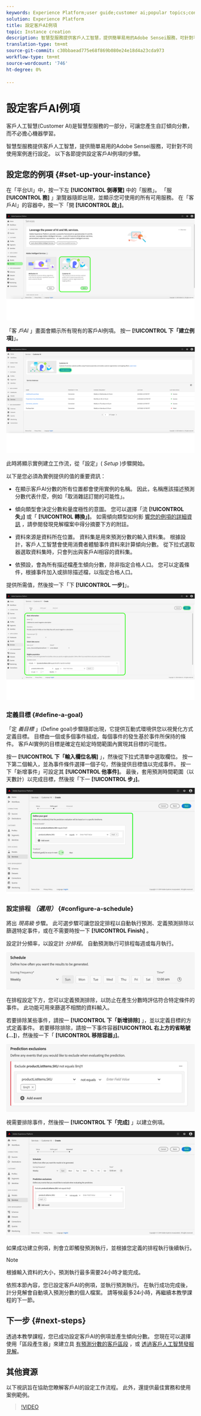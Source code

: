```yaml
---
keywords: Experience Platform;user guide;customer ai;popular topics;configure instance;create instance;
solution: Experience Platform
title: 設定客戶AI例項
topic: Instance creation
description: 智慧型服務提供客戶人工智慧，提供簡單易用的Adobe Sensei服務，可針對不同使用案例進行設定。 以下各節提供設定客戶AI例項的步驟。
translation-type: tm+mt
source-git-commit: c30bbaead775e68f869b080e24e18d4a23cda973
workflow-type: tm+mt
source-wordcount: '746'
ht-degree: 0%

---
```



# 設定客戶AI例項

客戶人工智慧(Customer AI)是智慧型服務的一部分，可讓您產生自訂傾向分數，而不必擔心機器學習。

智慧型服務提供客戶人工智慧，提供簡單易用的Adobe Sensei服務，可針對不同使用案例進行設定。 以下各節提供設定客戶AI例項的步驟。

## 設定您的例項 {#set-up-your-instance}

在「平台UI」中，按一下左 **[!UICONTROL 側導覽]** 中的「服務」。 「服 **[!UICONTROL 務]** 」瀏覽器隨即出現，並顯示您可使用的所有可用服務。 在「客戶AI」的容器中，按一下「開 **[!UICONTROL 啟」]**。

![](../images/user-guide/navigate-to-service.png)

「客 *戶AI* 」畫面會顯示所有現有的客戶AI例項。 按一 **[!UICONTROL 下「建立例項]**」。

![](../images/user-guide/dashboard.png)

此時將顯示實例建立工作流，從「設定」( *Setup* )步驟開始。

以下是您必須為實例提供的值的重要資訊：

* 在顯示客戶AI分數的所有位置都會使用實例的名稱。 因此，名稱應該描述預測分數代表什麼，例如「取消雜誌訂閱的可能性」。

* 傾向類型會決定分數和量度極性的意圖。 您可以選擇「流 **[!UICONTROL 失」]** 或「 **[!UICONTROL 轉換」]**。 如需傾向類型如何影 [響您的例項的詳細資訊](./discover-insights.md#scoring-summary) ，請參閱發現見解檔案中得分摘要下方的附註。

* 資料來源是資料所在位置。 資料集是用來預測分數的輸入資料集。 根據設計，客戶人工智慧會使用消費者體驗事件資料來計算傾向分數。 從下拉式選取器選取資料集時，只會列出與客戶AI相容的資料集。

* 依預設，會為所有描述檔產生傾向分數，除非指定合格人口。 您可以定義條件，根據事件加入或排除描述檔，以指定合格人口。

提供所需值，然後按一下「下 **[!UICONTROL 一步]**」。

![](../images/user-guide/setup.png)

### 定義目標 {#define-a-goal}

「定 *義目標* 」(Define goal)步驟隨即出現，它提供互動式環境供您以視覺化方式定義目標。 目標由一個或多個事件組成，每個事件的發生基於事件所保持的條件。 客戶AI實例的目標是確定在給定時間範圍內實現其目標的可能性。

按一 **[!UICONTROL 下「輸入欄位名稱]** 」，然後從下拉式清單中選取欄位。 按一下第二個輸入，並為事件條件選擇一個子句，然後提供目標值以完成事件。 按一下「新增事件」可設定其 **[!UICONTROL 他事件]**。 最後，套用預測時間範圍（以天數計）以完成目標，然後按「下一 **[!UICONTROL 步」]**。

![](../images/user-guide/goal.png)

### 設定排程 *（選用）* {#configure-a-schedule}

將出 *現高級* 步驟。 此可選步驟可讓您設定排程以自動執行預測、定義預測排除以篩選特定事件，或在不需要時按一下 **[!UICONTROL Finish]** 。

設定計分頻率，以設定計 *分排程*。 自動預測執行可排程每週或每月執行。

![](../images/user-guide/schedule.png)

在排程設定下方，您可以定義預測排除，以防止在產生分數時評估符合特定條件的事件。 此功能可用來篩選不相關的資料輸入。

若要排除某些事件，請按一 **[!UICONTROL 下「新增排除]** 」，並以定義目標的方式定義事件。 若要移除排除，請按一下事件容器&#x200B;**[!UICONTROL 右上方的省略號(...]**)，然後按一下「 **[!UICONTROL 移除容器」]**。

![](../images/user-guide/exclusion.png)

視需要排除事件，然後按一 **[!UICONTROL 下「完成]** 」以建立例項。

![](../images/user-guide/advanced.png)

如果成功建立例項，則會立即觸發預測執行，並根據您定義的排程執行後續執行。

>[!NOTE]
>
>根據輸入資料的大小，預測執行最多需要24小時才能完成。

依照本節內容，您已設定客戶AI的例項，並執行預測執行。 在執行成功完成後，計分見解會自動填入預測分數的個人檔案。 請等候最多24小時，再繼續本教學課程的下一節。

## 下一步 {#next-steps}

透過本教學課程，您已成功設定客戶AI的例項並產生傾向分數。 您現在可以選擇使用「區段產生器」來建立具 [有預測分數的客戶區段](./create-segment.md) ，或 [透過客戶人工智慧發掘見解](./discover-insights.md)。

## 其他資源

以下視訊旨在協助您瞭解客戶AI的設定工作流程。 此外，還提供最佳實務和使用案例範例。

>[!VIDEO](https://video.tv.adobe.com/v/32665?learn=on&quality=12)


